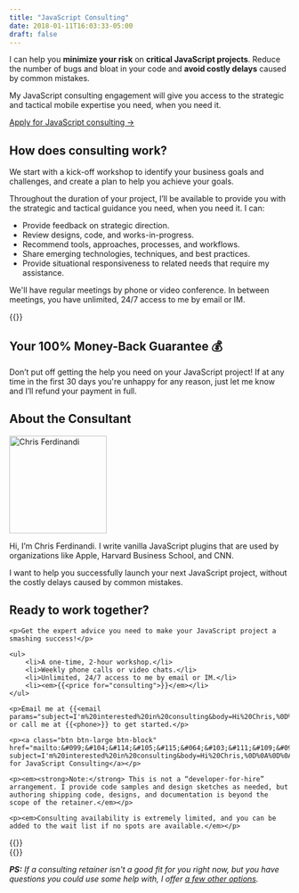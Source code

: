 ```yaml
---
title: "JavaScript Consulting"
date: 2018-01-11T16:03:33-05:00
draft: false
---
```


I can help you **minimize your risk** on **critical JavaScript projects**. Reduce the number of bugs and bloat in your code and **avoid costly delays** caused by common mistakes.

My JavaScript consulting engagement will give you access to the strategic and tactical mobile expertise you need, when you need it.

<a class="btn" href="#ready-to-buy">Apply for JavaScript consulting &rarr;</a>


## How does consulting work?

We start with a kick-off workshop to identify your business goals and challenges, and create a plan to help you achieve your goals.

Throughout the duration of your project, I’ll be available to provide you with the strategic and tactical guidance you need, when you need it. I can:

- Provide feedback on strategic direction.
- Review designs, code, and works-in-progress.
- Recommend tools, approaches, processes, and workflows.
- Share emerging technologies, techniques, and best practices.
- Provide situational responsiveness to related needs that require my assistance.

We'll have regular meetings by phone or video conference. In between meetings, you have unlimited, 24/7 access to me by email or IM.

<div class="padding-top-large padding-bottom-large">{{<testimonial-kabolobari photo>}}</div>

## Your 100% Money-Back Guarantee &#x1f4b0;

Don’t put off getting the help you need on your JavaScript project! If at any time in the first 30 days you're unhappy for any reason, just let me know and I’ll refund your payment in full.

## About the Consultant

<div class="clearfix margin-bottom"><img src="/img/chris-ferdinandi-high-res.jpg" alt="Chris Ferdinandi" width="175" height="175" class="img-circle alignleft margin-bottom">

Hi, I’m Chris Ferdinandi. I write vanilla JavaScript plugins that are used by organizations like Apple, Harvard Business School, and CNN.

I want to help you successfully launch your next JavaScript project, without the costly delays caused by common mistakes.</div>


<div class="callout" id="ready-to-buy">
	<h2>Ready to work together?</h2>

	<p>Get the expert advice you need to make your JavaScript project a smashing success!</p>

	<ul>
		<li>A one-time, 2-hour workshop.</li>
		<li>Weekly phone calls or video chats.</li>
		<li>Unlimited, 24/7 access to me by email or IM.</li>
		<li><em>{{<price for="consulting">}}</em></li>
	</ul>

	<p>Email me at {{<email params="subject=I'm%20interested%20in%20consulting&body=Hi%20Chris,%0D%0A%0D%0AI'm%20working%20on%20[PROJECT]%20and%20could%20use%20some%20help%20with%20[THINGS].%20I%20think%20I%20could%20use%20your%20help%20for%20about%20[X]%20months.%0D%0A%0D%0AI%20work%20at%20[COMPANY]%20and%20am%20based%20in%20[LOCATION].%20You%20can%20learn%20more%20about%20what%20we%20do%20at%20[URL].%20The%20best%20way%20to%20reach%20me%20is%20[CONTACT%20INFO].%0D%0A%0D%0AThanks,%0D%0A[YOUR%20NAME]">}} or call me at {{<phone>}} to get started.</p>

	<p><a class="btn btn-large btn-block" href="mailto:&#099;&#104;&#114;&#105;&#115;&#064;&#103;&#111;&#109;&#097;&#107;&#101;&#116;&#104;&#105;&#110;&#103;&#115;&#046;&#099;&#111;&#109;?subject=I'm%20interested%20in%20consulting&body=Hi%20Chris,%0D%0A%0D%0AI'm%20working%20on%20[PROJECT]%20and%20could%20use%20some%20help%20with%20[THINGS].%20I%20think%20I%20could%20use%20your%20help%20for%20about%20[X]%20months.%0D%0A%0D%0AI%20work%20at%20[COMPANY]%20and%20am%20based%20in%20[LOCATION].%20You%20can%20learn%20more%20about%20what%20we%20do%20at%20[URL].%20The%20best%20way%20to%20reach%20me%20is%20[CONTACT%20INFO].%0D%0A%0D%0AThanks,%0D%0A[YOUR%20NAME]">Apply for JavaScript Consulting</a></p>

	<p><em><strong>Note:</strong> This is not a “developer-for-hire” arrangement. I provide code samples and design sketches as needed, but authoring shipping code, designs, and documentation is beyond the scope of the retainer.</em></p>

	<p><em>Consulting availability is extremely limited, and you can be added to the wait list if no spots are available.</em></p>
</div>


<div class="padding-top-large padding-bottom">{{<testimonial-hbs photo>}}</div>

<div class="padding-bottom-large">{{<testimonial-paws photo>}}</div>

*__PS:__ If a consulting retainer isn't a good fit for you right now, but you have questions you could use some help with, I offer [a few other options](/resources/).*